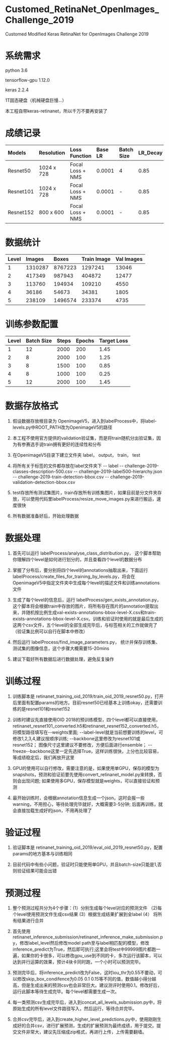 # Customed_RetinaNet_OpenImages_Challenge_2019
Customed Modified Keras RetinaNet for OpenImages Challenge 2019

# 系统需求
python 3.6

tensorflow-gpu  1.12.0

keras           2.2.4

1T固态硬盘（机械硬盘巨慢...）

本工程自带keras-retinanet，所以千万不要再安装了

# 成绩记录

|Models|Resolution|Loss Function|Base LR|Batch Size|LR_Decay|MAP|
|:---|:---|:---|:---|:---|:---|:---|
|Resnet50|1024 x 728|Focal Loss + NMS|0.0001|4|0.85|0.46005|
|Resnet101|1024 x 728|Focal Loss + NMS|0.0001|-|0.85|-|
|Resnet152|800 x 600|Focal Loss + NMS|0.0001|-|0.85|-|

# 数据统计
|Level|Images|Boxes|Train Image|Val Images|
|:---|:---|:---|:---|:---|
|1|1310287|8767223|1297241|13046|
|2|417349|987943|404872|12477|
|3|113760|194934|109210|4550|
|4|36186|54673|34381|1805|
|5|238109|1496574|233374|4735|

# 训练参数配置
|Level|Batch Size|Steps|Epochs|Target Loss|
|:---|:---|:---|:---|:---|
|1|12|2000|200|1.45|
|2|8|2000|100|1.25|
|3|8|1500|100|0.85|
|4|8|1000|100|0.25|
|5|12|2000|100|1.45|

# 数据存放格式
1. 假设数据存放根目录为 OpenimageV5，进入到labelProcess中，将label-levels.py中ROOT_PATH改为OpenimageV5的路径

2. 本工程不使用官方提供的validation验证集，而是将train随机分出验证集，因为有参赛选手说train拥有更好的连续性和分布

3. 在OpenimageV5目录下建立文件夹 label， output， train， test

4. 将所有关于标签的文件都存放在label文件夹下
   -- label -- challenge-2019-classes-description-500.csv
            -- challenge-2019-label500-hierarchy.json
            -- challenge-2019-train-detection-bbox.csv
            -- challenge-2019-validation-detection-bbox.csv

5. test存放所有测试集图片，train存放所有训练集图片，如果目前是分文件夹存放，可以使用代码里labelProcess/resize_move_images.py来进行搬运，速度很快

6. 所有数据准备好后，开始处理数据

# 数据处理
1. 首先可以运行 labelProcess/analyse_class_distribution.py， 这个脚本帮助你理解四个level是如何进行划分的，并且查看四个level的数据分布

2. 掌握了分布后，要分别将四个level的annotations抽取出来，下面运行 labelProcess/create_files_for_training_by_levels.py，将会在OpenimageV5中指定文件夹中生成每个level的描述文件和训练annotations文件

3. 生成了每个level的信息后，运行 labelProcess/gen_exists_annotation.py， 这个脚本将会根据train中存放的图片，将所有存在图片的annotation提取出来，并随机按比例生成val-exists-annotations-bbox-level-X.csv和train-exists-annotations-bbox-level-X.csv。训练和验证时使用的就是最后生成的这两个csv文件，五个level的全部生成完毕后，与标签相关的工作就做完了（验证集比例可以自行在脚本中修改）

4. 然后运行 labelProcess/find_image_parameters.py， 统计并保存训练集、测试集的图像信息，这个步骤大概需要15-20mins

5. 建议下载好所有数据后进行数据处理，避免反复操作

# 训练过程
1. 训练脚本是 retinanet_training_oid_2019/train_oid_2019_resnet50.py，打开后里面有配置params的地方。目前resnet50已经基本上训练okay，还需要训练的是resnet101和resnet152

2. 训练时建议先直接使用OID 2018的预训练模型，四个level都可以直接使用，retinanet_resnet101_converted.h5和retinanet_resnet152_converted.h5，将模型路径填写在--weights里面; --label-level就是当前想要训练的level，可修改1,2,3,4,建议按顺序训练; --backbone这里修改为resnet101或resnet152； 图像尺寸这里建议不要修改，方便后面进行ensemble； --freeze--backbone这里一定先选择True，这样训练很快，上分也比较容易，等成绩稳定后，我们再放开这里

3. GPU的使用可以自行修改，需要注意的是，如果使用单GPU，保存的模型为snapshots，预测和验证前要先使用convert_retinanet_model.py来转换，否则会出现问题; 如果使用多GPU，保存模型就是weights，可以直接验证和预测

4. 最开始训练时，会根据annotation信息生成一个json，这时会报一些warning，不用担心，等待处理完毕就好，大概需要3-5分钟; 后面再训练，就会直接加载生成好的json，不用再处理了

# 验证过程
1. 验证脚本是 retinanet_training_oid_2019/eval_oid_2019_resnet50.py，配置params的地方基本与训练相同

2. 目前代码中有些小问题，验证时只能使用单GPU，并且batch-size只能是1,否则验证结果可能会出错

# 预测过程
1. 整个预测过程共分为4个步骤：(1）分别生成每个level对应的预测文件 （2)每个level使用预测文件生成csv结果 (3）根据生成结果扩展到全label (4） 将所有结果进行合并

2. 首先使用retinanet_inference_submission/retinanet_inference_make_submission.py，修改label_level然后修改model path至与label相匹配的模型，修改inference_predict为True，然后即可执行;这里会将test中99999图片都跑一遍，如果你的卡很多，可以修改gpu_use到不同的卡，多次运行该脚本，可以达到并行运算的效果，预计4块卡同时跑，一个小时可以预测完毕。

3. 预测完毕后，将inference_predict改为False，这时iou_thr为0.55不要动，可以修改skip_box_condifence为0.05 0.1 0.15等不同的值，数值越小得分越高，但是生成出来的预测csv也会非常巨大。建议测评时使用0.1。修改好后，运行此脚本等待生成完毕。每个level都需要生成一次。

4. 每一类预测csv生成完毕后，进入到concat_all_levels_submission.py中，将原始生成的所有level文件路径写入，然后运行，等待合并完毕。

5. 合并csv完毕后，进入到create_higher_level_predctions.py中，使用刚刚生成好的合并csv，进行扩展预测，生成的扩展预测为最终成绩，用于提交。提交文件非常大，建议先压缩成zip格式，再进行上传，上传需要翻墙。
